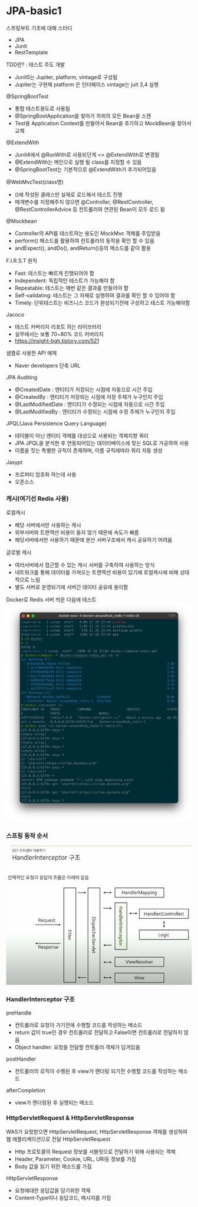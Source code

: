 # JPA-basic1
스프링부트 기초에 대해 스터디
- JPA
- Junit
- RestTemplate

TDD란? : 테스트 주도 개발
- Junit5는 Jupiter, platform, vintage로 구성됨
- Jupiter는 구현체
platform 은 인터페이스
vintage는 juit 3,4 실행


@SpringBootTest
- 통합 테스트용도로 사용됨
- @SpringBootApplication을 찾아가 하위의 모든 Bean을 스캔
- Test용 Application Context를 만들어서 Bean을 추가하고 MockBean을 찾아서 교체

@ExtendWith
- Junit4에서 @RunWith로 사용되던게 => @ExtendWith로 변경됨
- @ExtendWith는 메인으로 실행 될 class를 지정할 수 있음
- @SpringBootTest는 기본적으로 @ExtendWith가 추가되어있음

@WebMvcTest(class명)
- ()에 작성된 클래스만 실제로 로드해서 테스트 진행
- 매개변수를 지정해주지 않으면 @Controller, @RestController, @RestControllerAdvice 등 컨트롤러와 연관된 Bean이 모두 로드 됨

@Mockbean
- Controller의 API를 테스트하는 용도인 MockMvc 객체를 주입받음
- perform() 메소드를 활용하여 컨트롤러의 동작을 확인 할 수 있음
- andExpect(), andDo(), andReturn()등의 메소드를 같이 활용

F.I.R.S.T 원칙
- Fast: 테스트는 빠르게 진행되어야 함
- Independent: 독립적인 테스트가 가능해야 함
- Repeatable: 테스트는 매번 같은 결과를 만들어야 함
- Self-vaildating: 테스트는 그 자체로 실행하여 결과를 확인 할 수 있어야 함
- Timely: 단위테스트는 비즈니스 코드가 완성되기전에 구성하고 테스트 가능해야함

Jacoco
- 테스트 커버리지 리포트 하는 라이브러리
- 실무에서는 보통 70~80% 코드 커버리지
- https://insight-bgh.tistory.com/521

샘플로 사용한 API 예제
- Naver developers 단축 URL

JPA Auditing
- @CreatedDate : 엔티티가 저장되는 시점에 자동으로 시간 주입
- @CreatedBy : 엔티티가 저장되는 시점에 저장 주체가 누구인지 주입
- @LastModifiedDate : 엔티티가 수정되는 시점에 자동으로 시간 주입
- @LastModifiedBy : 엔티티가 수정되는 시점에 수정 주체가 누구인지 주입

JPQL(Java Persistence Query Language)
- 테이블이 아닌 엔티티 객체를 대상으로 사용되는 객체지향 쿼리
- JPA JPQL을 분석한 후 연동되어있는 데이터베이스에 맞는 SQL로 가공하여 사용
- 이름을 짓는 특별한 규칙이 존재하며, 이름 규칙에따라 쿼리 자동 생성

Jasypt
- 프로퍼티 암호화 하는데 사용
- 오픈소스

### 캐시(여기선 Redis 사용) ###
로컬캐시
- 해당 서버에서만 사용하는 캐시
- 외부서버와 트랜잭션 비용이 들지 않기 때문에 속도가 빠름
- 해당서버에서만 사용하기 때문에 분산 서버구조에서 캐시 공유하기 어려움

글로벌 캐시
- 여러서버에서 접근할 수 있는 캐시 서버를 구축하여 사용하는 방식
- 네트워크를 통해 데이터를 가져오는 트랜젝션 비용이 있기에 로컬캐시에 비해 상대적으로 느림
- 별도 서버로 운영되기에 서버간 데이터 공유에 용이함

Docker로 Redis 서버 띄운 다음에 테스트![img.png](img.png)

### 스프링 동작 순서 ###
![img_1.png](img_1.png)

### HandlerInterceptor 구조 ###
preHandle
- 컨트롤러로 요청이 가기전에 수행할 코드를 작성하는 메소드
- return 값이 true인 경우 컨트롤러로 전달하고 False이면 컨트롤러로 전달하지 않음
- Object handler: 요청을 전달할 컨트롤러 객체가 담겨있음

postHandler
- 컨트롤러의 로직이 수행된 후 view가 랜더링 되기전 수행할 코드를 작성하는 메소드

afterCompletion
- view가 랜더링된 후 실행되는 메소드

### HttpServletRequest & HttpServletResponse ###
WAS가 요청받으면 HttpServletRequest, HttpServletResponse 객체를 생성하여 웹 애플리케이션으로 전달
HttpServletRequest
- Http 프로토콜의 Request 정보를 서블릿으로 전달하기 위해 사용되는 객체
- Header, Parameter, Cookie, URL, URI등 정보를 가짐
- Body 값을 읽기 위한 메소드를 가짐

HttpServletResponse
- 요청에대한 응답값을 담기위한 객체
- Content-Type이나 응답코드, 메시지를 가짐